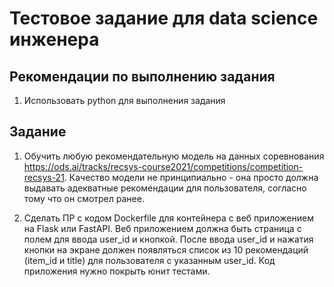 # Тестовое задание для data science инженера
## Рекомендации по выполнению задания
1. Использовать python для выполнения задания

## Задание
1. Обучить любую рекомендательную модель на данных соревнования 
https://ods.ai/tracks/recsys-course2021/competitions/competition-recsys-21. 
Качество модели не принципиально - она просто должна выдавать адекватные 
рекомендации для пользователя, согласно тому что он смотрел ранее.

2. Сделать ПР с кодом Dockerfile для контейнера с веб приложением на Flask или 
FastAPI. Веб приложением должна быть страница с полем для ввода user_id и кнопкой. 
После ввода user_id и нажатия кнопки на экране должен появляться список из 10 
рекомендаций (item_id и title) для пользователя с указанным user_id. 
Код приложения нужно покрыть юнит тестами.
